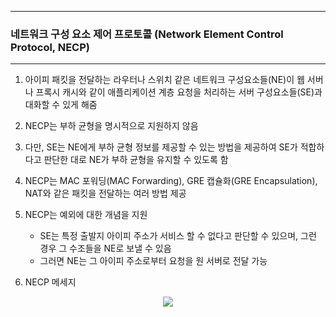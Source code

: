 -----
### 네트워크 구성 요소 제어 프로토콜 (Network Element Control Protocol, NECP)
-----
1. 아이피 패킷을 전달하는 라우터나 스위치 같은 네트워크 구성요소들(NE)이 웹 서버나 프록시 캐시와 같이 애플리케이션 계층 요청을 처리하는 서버 구성요소들(SE)과 대화할 수 있게 해줌
2. NECP는 부하 균형을 명시적으로 지원하지 않음
3. 다만, SE는 NE에게 부하 균형 정보를 제공할 수 있는 방법을 제공하여 SE가 적합하다고 판단한 대로 NE가 부하 균형을 유지할 수 있도록 함
4. NECP는 MAC 포워딩(MAC Forwarding), GRE 캡슐화(GRE Encapsulation), NAT와 같은 패킷을 전달하는 여러 방법 제공
5. NECP는 예외에 대한 개념을 지원
   - SE는 특정 출발지 아이피 주소가 서비스 할 수 없다고 판단할 수 있으며, 그런 경우 그 수조들을 NE로 보낼 수 있음
   - 그러면 NE는 그 아이피 주소로부터 요청을 원 서버로 전달 가능
  
6. NECP 메세지
<div align="center">
<img src="https://github.com/user-attachments/assets/4b5a14aa-daff-45d5-9b65-c52f04be823b">
</div>
